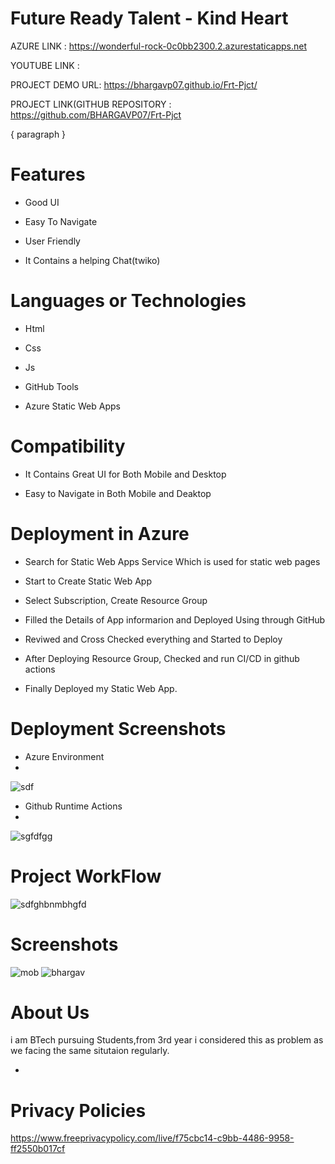 # Future Ready Talent - Kind Heart



AZURE LINK : https://wonderful-rock-0c0bb2300.2.azurestaticapps.net

YOUTUBE LINK : 

PROJECT DEMO URL: https://bhargavp07.github.io/Frt-Pjct/


PROJECT LINK(GITHUB REPOSITORY : https://github.com/BHARGAVP07/Frt-Pjct 





{ paragraph }

# Features
-  Good UI

-  Easy To Navigate

-  User Friendly

-  It Contains a helping Chat(twiko)



# Languages or Technologies

-  Html

-  Css

-  Js

-  GitHub Tools

-  Azure Static Web Apps

# Compatibility
 -  It Contains Great UI for Both Mobile and Desktop
 
 -  Easy to Navigate in Both Mobile and Deaktop

# Deployment in Azure

-  Search for Static Web Apps Service Which is used for static web pages

-  Start to Create Static Web App

-  Select Subscription, Create Resource Group 

-  Filled the Details of App informarion and Deployed Using through GitHub

-  Reviwed and Cross Checked everything and Started to Deploy 

-  After Deploying Resource Group, Checked and run CI/CD in github actions 

-  Finally Deployed my Static Web App.

# Deployment  Screenshots

- Azure Environment
- 
![sdf](https://user-images.githubusercontent.com/113291883/198836205-c60e115f-4462-4541-8946-1a5ff5150166.PNG)


- Github Runtime Actions
- 
![sgfdfgg](https://user-images.githubusercontent.com/113291883/198836180-17a57ac5-fb88-43ad-9df6-552462a8beb7.PNG)

# Project WorkFlow

![sdfghbnmbhgfd](https://user-images.githubusercontent.com/113291883/198836196-6292bd23-5f42-4a50-852b-f8d0308881e3.PNG)


 
# Screenshots
![mob](https://user-images.githubusercontent.com/113291883/198835443-2b3e2acd-7fd2-4e23-9b48-a9f0d7d3410f.PNG)
![bhargav](https://user-images.githubusercontent.com/113291883/198835446-937f4b4e-c0c6-45e0-ac5a-c2a07241afc7.PNG)


# About Us
i am BTech pursuing Students,from 3rd year i considered this as problem as we facing the same situtaion regularly.

- 



# Privacy Policies 
https://www.freeprivacypolicy.com/live/f75cbc14-c9bb-4486-9958-ff2550b017cf
